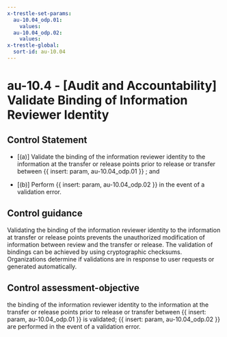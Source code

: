 ```yaml
---
x-trestle-set-params:
  au-10.04_odp.01:
    values:
  au-10.04_odp.02:
    values:
x-trestle-global:
  sort-id: au-10.04
---
```


# au-10.4 - \[Audit and Accountability\] Validate Binding of Information Reviewer Identity

## Control Statement

- \[(a)\] Validate the binding of the information reviewer identity to the information at the transfer or release points prior to release or transfer between {{ insert: param, au-10.04_odp.01 }} ; and

- \[(b)\] Perform {{ insert: param, au-10.04_odp.02 }} in the event of a validation error.

## Control guidance

Validating the binding of the information reviewer identity to the information at transfer or release points prevents the unauthorized modification of information between review and the transfer or release. The validation of bindings can be achieved by using cryptographic checksums. Organizations determine if validations are in response to user requests or generated automatically.

## Control assessment-objective

the binding of the information reviewer identity to the information at the transfer or release points prior to release or transfer between {{ insert: param, au-10.04_odp.01 }} is validated;
{{ insert: param, au-10.04_odp.02 }} are performed in the event of a validation error.
